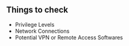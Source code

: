 ## Things to check

- Privilege Levels
- Network Connections
- Potential VPN or Remote Access Softwares
